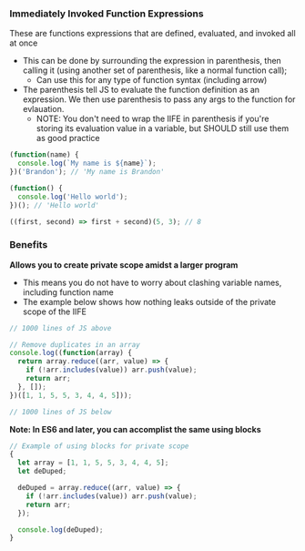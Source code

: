 ### Immediately Invoked Function Expressions ###
These are functions expressions that are defined, evaluated, and invoked all at once
- This can be done by surrounding the expression in parenthesis, then calling it (using another set of parenthesis, like a normal function call);
  - Can use this for any type of function syntax (including arrow)
- The parenthesis tell JS to evaluate the function definition as an expression. We then use parenthesis to pass any args to the function for evlauation.
  - NOTE: You don't need to wrap the IIFE in parenthesis if you're storing its evaluation value in a variable, but SHOULD still use them as good practice
```javascript
(function(name) {
  console.log(`My name is ${name}`);
})('Brandon'); // 'My name is Brandon'

(function() {
  console.log('Hello world');
})(); // 'Hello world'

((first, second) => first + second)(5, 3); // 8
```

### Benefits ###
**Allows you to create private scope amidst a larger program**
- This means you do not have to worry about clashing variable names, including function name
- The example below shows how nothing leaks outside of the private scope of the IIFE
```javascript
// 1000 lines of JS above

// Remove duplicates in an array
console.log((function(array) {
  return array.reduce((arr, value) => {
    if (!arr.includes(value)) arr.push(value);
    return arr;
  }, []);
})([1, 1, 5, 5, 3, 4, 4, 5]));

// 1000 lines of JS below
```
**Note: In ES6 and later, you can accomplist the same using blocks**

```javascript
// Example of using blocks for private scope
{
  let array = [1, 1, 5, 5, 3, 4, 4, 5];
  let deDuped;

  deDuped = array.reduce((arr, value) => {
    if (!arr.includes(value)) arr.push(value);
    return arr;
  });

  console.log(deDuped);
}
```
